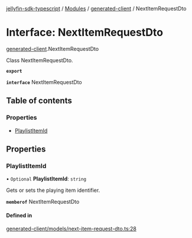 [jellyfin-sdk-typescript](../README.md) / [Modules](../modules.md) / [generated-client](../modules/generated_client.md) / NextItemRequestDto

# Interface: NextItemRequestDto

[generated-client](../modules/generated_client.md).NextItemRequestDto

Class NextItemRequestDto.

**`export`**

**`interface`** NextItemRequestDto

## Table of contents

### Properties

- [PlaylistItemId](generated_client.NextItemRequestDto.md#playlistitemid)

## Properties

### PlaylistItemId

• `Optional` **PlaylistItemId**: `string`

Gets or sets the playing item identifier.

**`memberof`** NextItemRequestDto

#### Defined in

[generated-client/models/next-item-request-dto.ts:28](https://github.com/thornbill/jellyfin-sdk-typescript/blob/e430881/src/generated-client/models/next-item-request-dto.ts#L28)
